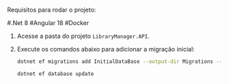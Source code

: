 Requisitos para rodar o projeto:

#.Net 8
#Angular 18
#Docker

1. Acesse a pasta do projeto `LibraryManager.API`.

2. Execute os comandos abaixo para adicionar a migração inicial:

   ```bash
   dotnet ef migrations add InitialDataBase --output-dir Migrations --project ../LibraryManager.Infrastructure/LibraryManager.Infrastructure.csproj --context LibraryContext --startup-project LibraryManager.API.csproj -v

   dotnet ef database update
